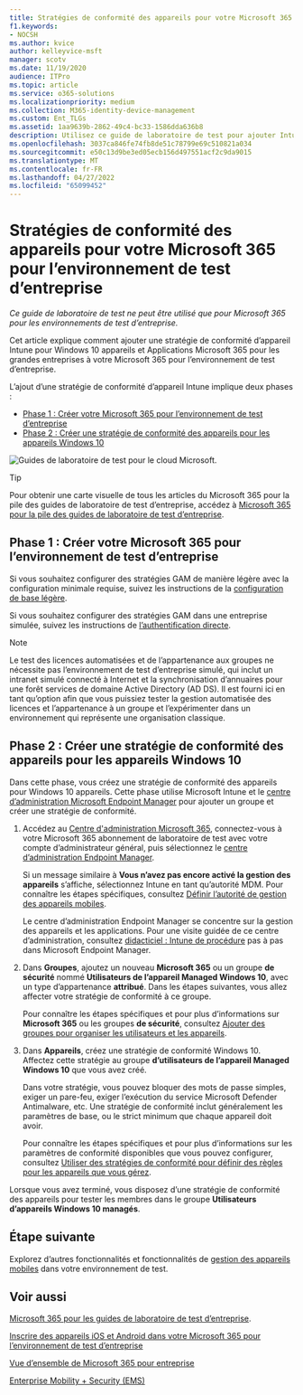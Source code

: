 ```yaml
---
title: Stratégies de conformité des appareils pour votre Microsoft 365 pour l’environnement de test d’entreprise
f1.keywords:
- NOCSH
ms.author: kvice
author: kelleyvice-msft
manager: scotv
ms.date: 11/19/2020
audience: ITPro
ms.topic: article
ms.service: o365-solutions
ms.localizationpriority: medium
ms.collection: M365-identity-device-management
ms.custom: Ent_TLGs
ms.assetid: 1aa9639b-2862-49c4-bc33-1586dda636b8
description: Utilisez ce guide de laboratoire de test pour ajouter Intune stratégies de conformité des appareils à votre Microsoft 365 pour l’environnement de test d’entreprise.
ms.openlocfilehash: 3037ca846fe74fb8de51c78799e69c510821a034
ms.sourcegitcommit: e50c13d9be3ed05ecb156d497551acf2c9da9015
ms.translationtype: MT
ms.contentlocale: fr-FR
ms.lasthandoff: 04/27/2022
ms.locfileid: "65099452"
---
```

# <a name="device-compliance-policies-for-your-microsoft-365-for-enterprise-test-environment"></a>Stratégies de conformité des appareils pour votre Microsoft 365 pour l’environnement de test d’entreprise

*Ce guide de laboratoire de test ne peut être utilisé que pour Microsoft 365 pour les environnements de test d’entreprise.*

Cet article explique comment ajouter une stratégie de conformité d’appareil Intune pour Windows 10 appareils et Applications Microsoft 365 pour les grandes entreprises à votre Microsoft 365 pour l’environnement de test d’entreprise.

L’ajout d’une stratégie de conformité d’appareil Intune implique deux phases :
- [Phase 1 : Créer votre Microsoft 365 pour l’environnement de test d’entreprise](#phase-1-build-out-your-microsoft-365-for-enterprise-test-environment)
- [Phase 2 : Créer une stratégie de conformité des appareils pour les appareils Windows 10](#phase-2-create-a-device-compliance-policy-for-windows-10-devices)

![Guides de laboratoire de test pour le cloud Microsoft.](../media/m365-enterprise-test-lab-guides/cloud-tlg-icon.png)

> [!TIP]
> Pour obtenir une carte visuelle de tous les articles du Microsoft 365 pour la pile des guides de laboratoire de test d’entreprise, accédez à [Microsoft 365 pour la pile des guides de laboratoire de test d’entreprise](../downloads/Microsoft365EnterpriseTLGStack.pdf).

## <a name="phase-1-build-out-your-microsoft-365-for-enterprise-test-environment"></a>Phase 1 : Créer votre Microsoft 365 pour l’environnement de test d’entreprise

Si vous souhaitez configurer des stratégies GAM de manière légère avec la configuration minimale requise, suivez les instructions de la [configuration de base légère](lightweight-base-configuration-microsoft-365-enterprise.md).
  
Si vous souhaitez configurer des stratégies GAM dans une entreprise simulée, suivez les instructions de [l’authentification directe](pass-through-auth-m365-ent-test-environment.md).
  
> [!NOTE]
> Le test des licences automatisées et de l’appartenance aux groupes ne nécessite pas l’environnement de test d’entreprise simulé, qui inclut un intranet simulé connecté à Internet et la synchronisation d’annuaires pour une forêt services de domaine Active Directory (AD DS). Il est fourni ici en tant qu’option afin que vous puissiez tester la gestion automatisée des licences et l’appartenance à un groupe et l’expérimenter dans un environnement qui représente une organisation classique.
>  

## <a name="phase-2-create-a-device-compliance-policy-for-windows-10-devices"></a>Phase 2 : Créer une stratégie de conformité des appareils pour les appareils Windows 10

Dans cette phase, vous créez une stratégie de conformité des appareils pour Windows 10 appareils. Cette phase utilise Microsoft Intune et le [centre d’administration Microsoft Endpoint Manager](https://go.microsoft.com/fwlink/?linkid=2109431) pour ajouter un groupe et créer une stratégie de conformité.

1. Accédez au [Centre d'administration Microsoft 365](https://admin.microsoft.com), connectez-vous à votre Microsoft 365 abonnement de laboratoire de test avec votre compte d’administrateur général, puis sélectionnez le <a href="https://go.microsoft.com/fwlink/?linkid=2109431" target="_blank">centre d’administration Endpoint Manager</a>.

    Si un message similaire à **Vous n’avez pas encore activé la gestion des appareils** s’affiche, sélectionnez Intune en tant qu’autorité MDM. Pour connaître les étapes spécifiques, consultez [Définir l’autorité de gestion des appareils mobiles](/mem/intune/fundamentals/mdm-authority-set).

    Le centre d’administration Endpoint Manager se concentre sur la gestion des appareils et les applications. Pour une visite guidée de ce centre d’administration, consultez [didacticiel : Intune de procédure](/mem/intune/fundamentals/tutorial-walkthrough-endpoint-manager) pas à pas dans Microsoft Endpoint Manager.

2. Dans **Groupes**, ajoutez un nouveau **Microsoft 365** ou un groupe **de sécurité** nommé **Utilisateurs de l’appareil Managed Windows 10**, avec un type d’appartenance **attribué**. Dans les étapes suivantes, vous allez affecter votre stratégie de conformité à ce groupe. 

    Pour connaître les étapes spécifiques et pour plus d’informations sur **Microsoft 365** ou les groupes **de sécurité**, consultez [Ajouter des groupes pour organiser les utilisateurs et les appareils](/mem/intune/fundamentals/groups-add).

3. Dans **Appareils**, créez une stratégie de conformité Windows 10. Affectez cette stratégie au groupe **d’utilisateurs de l’appareil Managed Windows 10** que vous avez créé.

    Dans votre stratégie, vous pouvez bloquer des mots de passe simples, exiger un pare-feu, exiger l’exécution du service Microsoft Defender Antimalware, etc. Une stratégie de conformité inclut généralement les paramètres de base, ou le strict minimum que chaque appareil doit avoir.

    Pour connaître les étapes spécifiques et pour plus d’informations sur les paramètres de conformité disponibles que vous pouvez configurer, consultez [Utiliser des stratégies de conformité pour définir des règles pour les appareils que vous gérez](/mem/intune/protect/device-compliance-get-started).

Lorsque vous avez terminé, vous disposez d’une stratégie de conformité des appareils pour tester les membres dans le groupe **Utilisateurs d’appareils Windows 10 managés**.
  
## <a name="next-step"></a>Étape suivante

Explorez d’autres fonctionnalités et fonctionnalités de [gestion des appareils mobiles](m365-enterprise-test-lab-guides.md#mobile-device-management) dans votre environnement de test.

## <a name="see-also"></a>Voir aussi

[Microsoft 365 pour les guides de laboratoire de test d’entreprise](m365-enterprise-test-lab-guides.md).
  
[Inscrire des appareils iOS et Android dans votre Microsoft 365 pour l’environnement de test d’entreprise](enroll-ios-and-android-devices-in-your-microsoft-enterprise-365-dev-test-environ.md)
  
[Vue d’ensemble de Microsoft 365 pour entreprise](microsoft-365-overview.md)

[Enterprise Mobility + Security (EMS)](https://www.microsoft.com/cloud-platform/enterprise-mobility-security)
